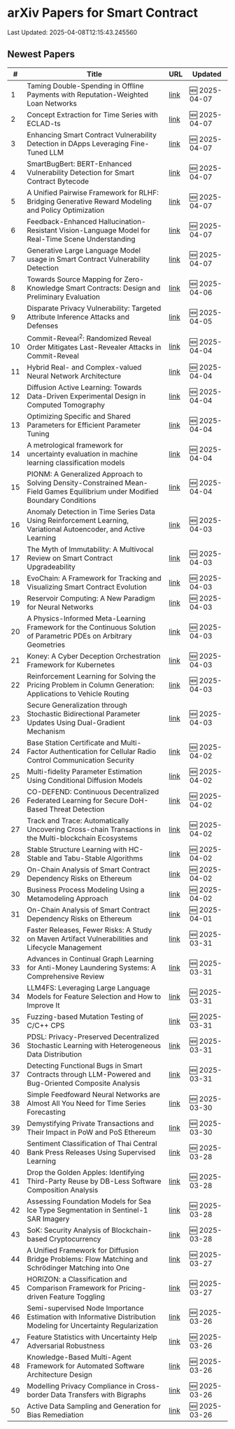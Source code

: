 # arXiv Papers for Smart Contract

Last Updated: 2025-04-08T12:15:43.245560

## Newest Papers

|\#|Title|URL|Updated|
|---|---|---|---|
|1|Taming Double-Spending in Offline Payments with Reputation-Weighted Loan Networks|[link](http://arxiv.org/abs/2504.05143v1)|🆕 2025-04-07|
|2|Concept Extraction for Time Series with ECLAD-ts|[link](http://arxiv.org/abs/2504.05024v1)|🆕 2025-04-07|
|3|Enhancing Smart Contract Vulnerability Detection in DApps Leveraging Fine-Tuned LLM|[link](http://arxiv.org/abs/2504.05006v1)|🆕 2025-04-07|
|4|SmartBugBert: BERT-Enhanced Vulnerability Detection for Smart Contract Bytecode|[link](http://arxiv.org/abs/2504.05002v1)|🆕 2025-04-07|
|5|A Unified Pairwise Framework for RLHF: Bridging Generative Reward Modeling and Policy Optimization|[link](http://arxiv.org/abs/2504.04950v1)|🆕 2025-04-07|
|6|Feedback-Enhanced Hallucination-Resistant Vision-Language Model for Real-Time Scene Understanding|[link](http://arxiv.org/abs/2504.04772v1)|🆕 2025-04-07|
|7|Generative Large Language Model usage in Smart Contract Vulnerability Detection|[link](http://arxiv.org/abs/2504.04685v1)|🆕 2025-04-07|
|8|Towards Source Mapping for Zero-Knowledge Smart Contracts: Design and Preliminary Evaluation|[link](http://arxiv.org/abs/2504.04322v1)|🆕 2025-04-06|
|9|Disparate Privacy Vulnerability: Targeted Attribute Inference Attacks and Defenses|[link](http://arxiv.org/abs/2504.04033v1)|🆕 2025-04-05|
|10|Commit-Reveal$^2$: Randomized Reveal Order Mitigates Last-Revealer Attacks in Commit-Reveal|[link](http://arxiv.org/abs/2504.03936v1)|🆕 2025-04-04|
|11|Hybrid Real- and Complex-valued Neural Network Architecture|[link](http://arxiv.org/abs/2504.03497v1)|🆕 2025-04-04|
|12|Diffusion Active Learning: Towards Data-Driven Experimental Design in Computed Tomography|[link](http://arxiv.org/abs/2504.03491v1)|🆕 2025-04-04|
|13|Optimizing Specific and Shared Parameters for Efficient Parameter Tuning|[link](http://arxiv.org/abs/2504.03450v1)|🆕 2025-04-04|
|14|A metrological framework for uncertainty evaluation in machine learning classification models|[link](http://arxiv.org/abs/2504.03359v1)|🆕 2025-04-04|
|15|PIONM: A Generalized Approach to Solving Density-Constrained Mean-Field Games Equilibrium under Modified Boundary Conditions|[link](http://arxiv.org/abs/2504.03209v1)|🆕 2025-04-04|
|16|Anomaly Detection in Time Series Data Using Reinforcement Learning, Variational Autoencoder, and Active Learning|[link](http://arxiv.org/abs/2504.02999v1)|🆕 2025-04-03|
|17|The Myth of Immutability: A Multivocal Review on Smart Contract Upgradeability|[link](http://arxiv.org/abs/2504.02719v1)|🆕 2025-04-03|
|18|EvoChain: A Framework for Tracking and Visualizing Smart Contract Evolution|[link](http://arxiv.org/abs/2504.02704v1)|🆕 2025-04-03|
|19|Reservoir Computing: A New Paradigm for Neural Networks|[link](http://arxiv.org/abs/2504.02639v1)|🆕 2025-04-03|
|20|A Physics-Informed Meta-Learning Framework for the Continuous Solution of Parametric PDEs on Arbitrary Geometries|[link](http://arxiv.org/abs/2504.02459v1)|🆕 2025-04-03|
|21|Koney: A Cyber Deception Orchestration Framework for Kubernetes|[link](http://arxiv.org/abs/2504.02431v1)|🆕 2025-04-03|
|22|Reinforcement Learning for Solving the Pricing Problem in Column Generation: Applications to Vehicle Routing|[link](http://arxiv.org/abs/2504.02383v1)|🆕 2025-04-03|
|23|Secure Generalization through Stochastic Bidirectional Parameter Updates Using Dual-Gradient Mechanism|[link](http://arxiv.org/abs/2504.02213v1)|🆕 2025-04-03|
|24|Base Station Certificate and Multi-Factor Authentication for Cellular Radio Control Communication Security|[link](http://arxiv.org/abs/2504.02133v1)|🆕 2025-04-02|
|25|Multi-fidelity Parameter Estimation Using Conditional Diffusion Models|[link](http://arxiv.org/abs/2504.01894v1)|🆕 2025-04-02|
|26|CO-DEFEND: Continuous Decentralized Federated Learning for Secure DoH-Based Threat Detection|[link](http://arxiv.org/abs/2504.01882v1)|🆕 2025-04-02|
|27|Track and Trace: Automatically Uncovering Cross-chain Transactions in the Multi-blockchain Ecosystems|[link](http://arxiv.org/abs/2504.01822v1)|🆕 2025-04-02|
|28|Stable Structure Learning with HC-Stable and Tabu-Stable Algorithms|[link](http://arxiv.org/abs/2504.01740v1)|🆕 2025-04-02|
|29|On-Chain Analysis of Smart Contract Dependency Risks on Ethereum|[link](http://arxiv.org/abs/2503.19548v3)|🆕 2025-04-02|
|30|Business Process Modeling Using a Metamodeling Approach|[link](http://arxiv.org/abs/2504.01549v1)|🆕 2025-04-02|
|31|On-Chain Analysis of Smart Contract Dependency Risks on Ethereum|[link](http://arxiv.org/abs/2503.19548v2)|🆕 2025-04-01|
|32|Faster Releases, Fewer Risks: A Study on Maven Artifact Vulnerabilities and Lifecycle Management|[link](http://arxiv.org/abs/2503.24349v1)|🆕 2025-03-31|
|33|Advances in Continual Graph Learning for Anti-Money Laundering Systems: A Comprehensive Review|[link](http://arxiv.org/abs/2503.24259v1)|🆕 2025-03-31|
|34|LLM4FS: Leveraging Large Language Models for Feature Selection and How to Improve It|[link](http://arxiv.org/abs/2503.24157v1)|🆕 2025-03-31|
|35|Fuzzing-based Mutation Testing of C/C++ CPS|[link](http://arxiv.org/abs/2503.24100v1)|🆕 2025-03-31|
|36|PDSL: Privacy-Preserved Decentralized Stochastic Learning with Heterogeneous Data Distribution|[link](http://arxiv.org/abs/2503.23726v1)|🆕 2025-03-31|
|37|Detecting Functional Bugs in Smart Contracts through LLM-Powered and Bug-Oriented Composite Analysis|[link](http://arxiv.org/abs/2503.23718v1)|🆕 2025-03-31|
|38|Simple Feedfoward Neural Networks are Almost All You Need for Time Series Forecasting|[link](http://arxiv.org/abs/2503.23621v1)|🆕 2025-03-30|
|39|Demystifying Private Transactions and Their Impact in PoW and PoS Ethereum|[link](http://arxiv.org/abs/2503.23510v1)|🆕 2025-03-30|
|40|Sentiment Classification of Thai Central Bank Press Releases Using Supervised Learning|[link](http://arxiv.org/abs/2503.22629v1)|🆕 2025-03-28|
|41|Drop the Golden Apples: Identifying Third-Party Reuse by DB-Less Software Composition Analysis|[link](http://arxiv.org/abs/2503.22576v1)|🆕 2025-03-28|
|42|Assessing Foundation Models for Sea Ice Type Segmentation in Sentinel-1 SAR Imagery|[link](http://arxiv.org/abs/2503.22516v1)|🆕 2025-03-28|
|43|SoK: Security Analysis of Blockchain-based Cryptocurrency|[link](http://arxiv.org/abs/2503.22156v1)|🆕 2025-03-28|
|44|A Unified Framework for Diffusion Bridge Problems: Flow Matching and Schrödinger Matching into One|[link](http://arxiv.org/abs/2503.21756v1)|🆕 2025-03-27|
|45|HORIZON: a Classification and Comparison Framework for Pricing-driven Feature Toggling|[link](http://arxiv.org/abs/2503.21448v1)|🆕 2025-03-27|
|46|Semi-supervised Node Importance Estimation with Informative Distribution Modeling for Uncertainty Regularization|[link](http://arxiv.org/abs/2503.20697v1)|🆕 2025-03-26|
|47|Feature Statistics with Uncertainty Help Adversarial Robustness|[link](http://arxiv.org/abs/2503.20583v1)|🆕 2025-03-26|
|48|Knowledge-Based Multi-Agent Framework for Automated Software Architecture Design|[link](http://arxiv.org/abs/2503.20536v1)|🆕 2025-03-26|
|49|Modelling Privacy Compliance in Cross-border Data Transfers with Bigraphs|[link](http://arxiv.org/abs/2503.20464v1)|🆕 2025-03-26|
|50|Active Data Sampling and Generation for Bias Remediation|[link](http://arxiv.org/abs/2503.20414v1)|🆕 2025-03-26|
